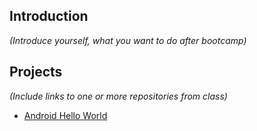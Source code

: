## Introduction

_(Introduce yourself, what you want to do after bootcamp)_

## Projects

_(Include links to one or more repositories from class)_

* [Android Hello World](https://github.com/mgraham21/android-hello-world)
